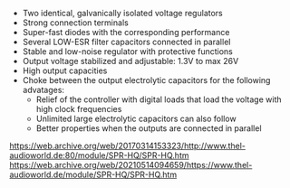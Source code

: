 * Two identical, galvanically isolated voltage regulators 
* Strong connection terminals 
* Super-fast diodes with the corresponding performance 
* Several LOW-ESR filter capacitors connected in parallel 
* Stable and low-noise regulator with protective functions 
* Output voltage stabilized and adjustable: 1.3V to max 26V 
* High output capacities 
* Choke between the output electrolytic capacitors for the following advatages: 
  * Relief of the controller with digital loads that load the voltage with high clock frequencies 
  * Unlimited large electrolytic capacitors can also follow
  * Better properties when the outputs are connected in parallel

https://web.archive.org/web/20170314153323/http://www.thel-audioworld.de:80/module/SPR-HQ/SPR-HQ.htm  
https://web.archive.org/web/20210514094659/https://www.thel-audioworld.de/module/SPR-HQ/SPR-HQ.htm  

